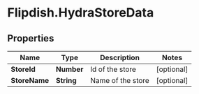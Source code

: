 # Flipdish.HydraStoreData

## Properties

Name | Type | Description | Notes
------------ | ------------- | ------------- | -------------
**StoreId** | **Number** | Id of the store | [optional] 
**StoreName** | **String** | Name of the store | [optional] 


